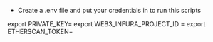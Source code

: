 - Create a .env file and put your credentials in to run this scripts

export PRIVATE_KEY=
export WEB3_INFURA_PROJECT_ID =
export ETHERSCAN_TOKEN=